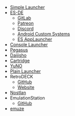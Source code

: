 - [Simple Launcher](https://github.com/drpetersonfernandes/SimpleLauncher)
- [ES-DE](https://es-de.org/)
	- [GitLab](https://gitlab.com/es-de/emulationstation-de)
	- [Patreon](https://www.patreon.com/c/es_de/posts)
	- [Discord](https://discord.gg/42jqqNcHf9)
  - [Android Custom Systems](https://github.com/GlazedBelmont/es-de-android-custom-systems)
  - [ES AppLauncher](https://github.com/schattenphoenix/es_applauncher)
- [Console Launcher](https://github.com/likeich/console-launcher)
- [Pegasus](https://github.com/mmatyas/pegasus-frontend)
- [Daijisho](https://github.com/TapiocaFox/Daijishou)
- [Cartridge](https://github.com/unclebacon-live/cartridge)
- [YuNO](https://github.com/Flutterando/yuno/releases)
- [Plain Launcher](https://bokonon-yossarian.itch.io/plain-launcher)
- RetroDECK
  - [GitHub](https://github.com/RetroDECK/RetroDECK)
  - [Website](https://retrodeck.net/)
- [Nostlan](https://github.com/quinton-ashley/nostlan)
- EmulationStation
  - [GitHub](https://github.com/Aloshi/EmulationStation)
- [emuze](https://github.com/bmsuseluda/emuze)
